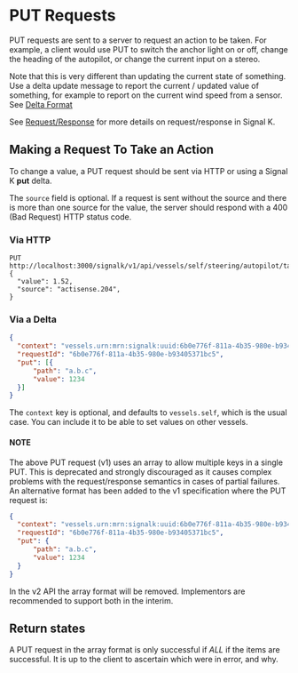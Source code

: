 # PUT Requests

PUT requests are sent to a server to request an action to be taken. For example, a client would use PUT to switch the anchor light on or off, change the heading of the autopilot, or change the current input on a stereo.

Note that this is very different than updating the current state of something. Use a delta update message to report the current / updated value of something, for example to report on the current wind speed from a sensor. See [Delta Format](data_model.md)

See [Request/Response](request_response.md) for more details on request/response in Signal K.

## Making a Request To Take an Action

To change a value, a PUT request should be sent via HTTP or using a Signal K __put__ delta.

The `source` field is optional. If a request is sent without the source and there is more than one source for the
value, the server should respond with a 400 (Bad Request) HTTP status code.

### Via HTTP
```
PUT http://localhost:3000/signalk/v1/api/vessels/self/steering/autopilot/target/headingTrue
{
  "value": 1.52,
  "source": "actisense.204",
}
```

### Via a Delta

[>]: # (mdpInsert ```json fsnip ../../test/data/put-valid/delta-put-array.json)
```json
{
  "context": "vessels.urn:mrn:signalk:uuid:6b0e776f-811a-4b35-980e-b93405371bc5",
  "requestId": "6b0e776f-811a-4b35-980e-b93405371bc5",
  "put": [{
	  "path": "a.b.c",
	  "value": 1234
  }]
}
```
[<]: #

The `context` key is optional, and defaults to `vessels.self`, which is the usual case. You can include it to be able to set values on other vessels.

#### NOTE ####
The above PUT request (v1) uses an array to allow multiple keys in a single PUT. This is deprecated and strongly discouraged as it causes complex problems 
with the request/response semantics in cases of partial failures.  An alternative format has been added to the v1 specification where the  PUT request is:

[>]: # (mdpInsert ```json fsnip ../../test/data/put-valid/delta-put-no-array.json)
```json
{
  "context": "vessels.urn:mrn:signalk:uuid:6b0e776f-811a-4b35-980e-b93405371bc5",
  "requestId": "6b0e776f-811a-4b35-980e-b93405371bc5",
  "put": {
	  "path": "a.b.c",
	  "value": 1234
  }
}
```
[<]: #

In the v2 API the array format will be removed. Implementors are recommended to support both in the interim.

## Return states

A PUT request in the array format is only successful if _ALL_ if the items are successful. It is up to the client to ascertain which were in error, and why.
